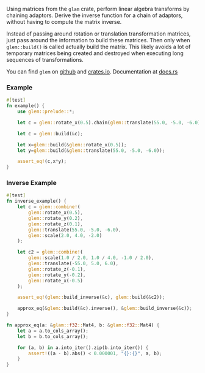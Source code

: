 
Using matrices from the `glam` crate, perform linear algebra transforms by chaining adaptors. Derive the inverse function for a chain of adaptors, without having to compute the matrix inverse.

Instead of passing around rotation or translation transformation matrices, just pass around the information to build these matrices. Then only when `glem::build()` is called actually build the matrix. This likely avoids a lot of temporary matrices being created and destroyed when executing long sequences of transformations.

You can find `glem` on [github](https://github.com/tiby312/glem.git) and [crates.io](https://crates.io/crates/glem). Documentation at [docs.rs](https://docs.rs/glem)

### Example

```rust
#[test]
fn example() {
    use glem::prelude::*;

    let c = glem::rotate_x(0.5).chain(glem::translate(55.0, -5.0, -6.0));

    let c = glem::build(&c);

    let x=glem::build(&glem::rotate_x(0.5));
    let y=glem::build(&glem::translate(55.0, -5.0, -6.0));

    assert_eq!(c,x*y);
}
```

### Inverse Example

```rust
#[test]
fn inverse_example() {
    let c = glem::combine!(
        glem::rotate_x(0.5),
        glem::rotate_y(0.2),
        glem::rotate_z(0.1),
        glem::translate(55.0, -5.0, -6.0),
        glem::scale(2.0, 4.0, -2.0)
    );

    let c2 = glem::combine!(
        glem::scale(1.0 / 2.0, 1.0 / 4.0, -1.0 / 2.0),
        glem::translate(-55.0, 5.0, 6.0),
        glem::rotate_z(-0.1),
        glem::rotate_y(-0.2),
        glem::rotate_x(-0.5)
    );

    assert_eq!(glem::build_inverse(&c), glem::build(&c2));

    approx_eq(&glem::build(&c).inverse(), &glem::build_inverse(&c));
}

fn approx_eq(a: &glam::f32::Mat4, b: &glam::f32::Mat4) {
    let a = a.to_cols_array();
    let b = b.to_cols_array();

    for (a, b) in a.into_iter().zip(b.into_iter()) {
        assert!((a - b).abs() < 0.000001, "{}:{}", a, b);
    }
}

```



